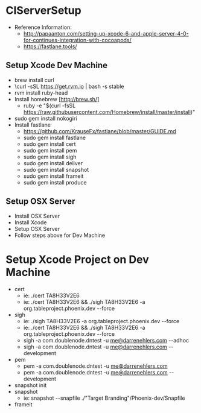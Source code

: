 # CIServerSetup

* Reference Information:
  * http://papaanton.com/setting-up-xcode-6-and-apple-server-4-0-for-continues-integration-with-cocoapods/
  * https://fastlane.tools/

## Setup Xcode Dev Machine
- brew install curl
- \curl -sSL https://get.rvm.io | bash -s stable
- rvm install ruby-head
- Install homebrew [http://brew.sh/]
  - ruby -e "$(curl -fsSL https://raw.githubusercontent.com/Homebrew/install/master/install)"
- sudo gem install nokogiri
- Install fastlane
  - https://github.com/KrauseFx/fastlane/blob/master/GUIDE.md
  - sudo gem install fastlane
  - sudo gem install cert
  - sudo gem install pem
  - sudo gem install sigh
  - sudo gem install deliver
  - sudo gem install snapshot
  - sudo gem install frameit
  - sudo gem install produce

## Setup OSX Server
- Install OSX Server
- Install Xcode
- Setup OSX Server
- Follow steps above for Dev Machine

# Setup Xcode Project on Dev Machine
- cert
  - ie: ./cert TA8H33V2E6
  - ie: ./cert TA8H33V2E6 && ./sigh TA8H33V2E6 -a org.tableproject.phoenix.dev --force
- sigh
  - ie: ./sigh TA8H33V2E6 -a org.tableproject.phoenix.dev --force
  - ie: ./cert TA8H33V2E6 && ./sigh TA8H33V2E6 -a org.tableproject.phoenix.dev --force
  - sigh -a com.doublenode.dntest -u me@darrenehlers.com --adhoc
  - sigh -a com.doublenode.dntest -u me@darrenehlers.com --development
- pem
  - pem -a com.doublenode.dntest -u me@darrenehlers.com
  - pem -a com.doublenode.dntest -u me@darrenehlers.com -- development
- snapshot init
- snapshot
  - ie: snapshot --snapfile ./"Target Branding"/Phoenix-dev/Snapfile
- frameit

